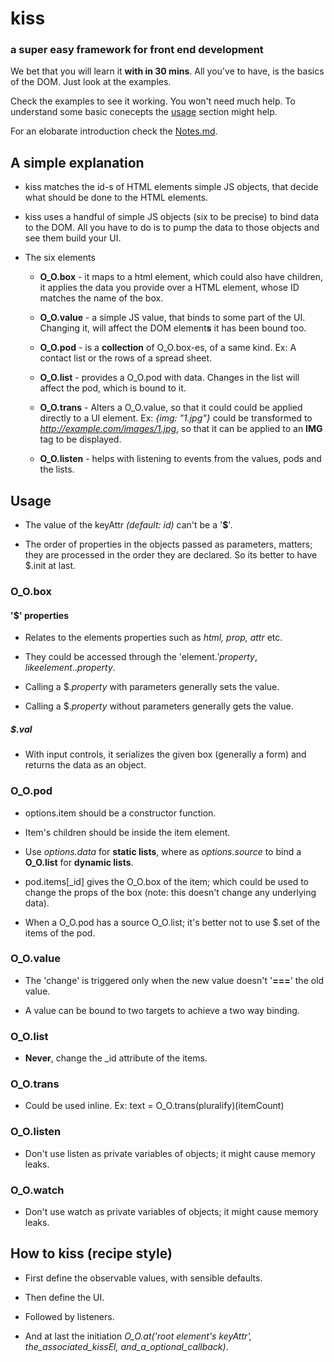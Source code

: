 # kiss
### a super easy framework for front end development

We bet that you will learn it **with in 30 mins**. All you've to have, is the basics of the DOM. Just look at the examples.

Check the examples to see it working. You won't need much help. To understand some basic conecepts the [usage](#usage) section might help.

For an elobarate introduction check the [Notes.md](Notes.md).


## A simple explanation

* kiss matches the id-s of HTML elements simple JS objects, that decide what should be done to the HTML elements.

* kiss uses a handful of simple JS objects (six to be precise) to bind data to the DOM. All you have to do is to pump the data to those objects and see them build your UI.

* The six elements

	* **O_O.box** - it maps to a html element, which could also have children, it applies the data you provide over a HTML element, whose ID matches the name of the box.
	
	* **O_O.value** - a simple JS value, that binds to some part of the UI. Changing it, will affect the DOM element**s** it has been bound too.
	
	* **O_O.pod** - is a **collection** of O_O.box-es, of a same kind. Ex: A contact list or the rows of a spread sheet.
	
	* **O_O.list** - provides a O_O.pod with data. Changes in the list will affect the pod, which is bound to it.
	
	* **O_O.trans** - Alters a O_O.value, so that it could could be applied directly to a UI element. Ex: *{img: "1.jpg"}* could be transformed to *http://example.com/images/1.jpg*, so that it can be applied to an **IMG** tag to be displayed.
	
	* **O_O.listen** - helps with listening to events from the values, pods and the lists.
	

<a name="usage"></a>
## Usage

* The value of the keyAttr *(default: id)* can't be a '**$**'.

* The order of properties in the objects passed as parameters, matters; they are processed in the order they are declared. So its better to have $.init at last.

### O\_O.box

#### '$' properties

* Relates to the elements properties such as *html, prop, attr* etc.

* They could be accessed through the 'element.$' property, like element.$.*property*.

* Calling a $.*property* with parameters generally sets the value.

* Calling a $.*property* without parameters generally gets the value.

##### $.val

* With input controls, it serializes the given box (generally a form) and returns the data as an object.


### O\_O.pod
* options.item should be a constructor function.

* Item's children should be inside the item element.

* Use *options.data* for **static lists**, where as *options.source* to bind a **O\_O.list** for **dynamic lists**.

* pod.items[_id] gives the O_O.box of the item; which could be used to change the props of the box (note: this doesn't change any underlying data).

* When a O\_O.pod has a source O\_O.list; it's better not to use $.set of the items of the pod.

### O\_O.value
* The 'change' is triggered only when the new value doesn't '**===**' the old value.

* A value can be bound to two targets to achieve a two way binding.

### O\_O.list
* **Never**, change the _id attribute of the items.

### O\_O.trans
* Could be used inline. Ex: text = O\_O.trans(pluralify)(itemCount)

### O\_O.listen
* Don't use listen as private variables of objects; it might cause memory leaks.

### O\_O.watch
* Don't use watch as private variables of objects; it might cause memory leaks.


## How to kiss (recipe style)

* First define the observable values, with sensible defaults.

* Then define the UI.

* Followed by listeners.

* And at last the initiation *O\_O.at('root element's keyAttr', the_associated_kissEl, and_a_optional_callback)*.